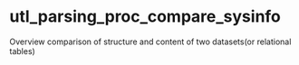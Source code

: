 # utl_parsing_proc_compare_sysinfo
Overview comparison of structure and content of two datasets(or relational tables)
